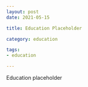```yaml
---
layout: post
date: 2021-05-15

title: Education Placeholder

category: education

tags:
- education

---
```


Education placeholder
